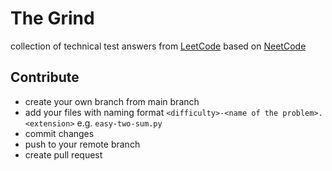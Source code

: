 # The Grind
collection of technical test answers from [LeetCode](https://www.leetcode.com) based on [NeetCode](https://neetcode.io)

## Contribute 
- create your own branch from main branch
- add your files with naming format `<difficulty>-<name of the problem>.<extension>` e.g. `easy-two-sum.py`
- commit changes
- push to your remote branch
- create pull request